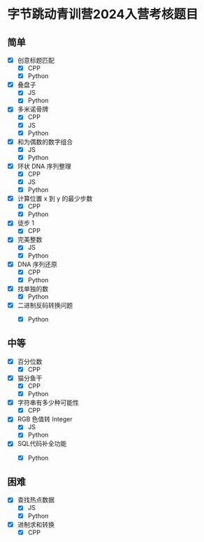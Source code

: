 # 字节跳动青训营2024入营考核题目

## 简单

- [x] 创意标题匹配
  - [x] CPP
  - [x] Python
- [x] 叠盘子
  - [x] JS
  - [x] Python
  
- [x] 多米诺骨牌
  - [x] CPP
  - [x] JS
  - [x] Python
- [x] 和为偶数的数字组合
  - [x] JS
  - [x] Python
- [x] 环状 DNA 序列整理
  - [x] CPP
  - [x] JS
  - [x] Python
- [x] 计算位置 x 到 y 的最少步数
  - [x] CPP
  - [x] Python
- [x] 徒步 1
  - [x] CPP
- [x] 完美整数
  - [x] JS
  - [x] Python
- [x] DNA 序列还原
  - [x] CPP
  - [x] Python
- [x] 找单独的数
  - [x] Python
- [x] 二进制反码转换问题
  - [x] Python





## 中等

- [x] 百分位数
  - [x] CPP
- [x] 猫分鱼干
  - [x] CPP
  - [x] Python
- [x] 字符串有多少种可能性
  - [x] CPP
- [x] RGB 色值转 Integer
  - [x] JS
  - [x] Python
- [x] SQL代码补全功能
  - [x] Python


## 困难

- [x] 查找热点数据
  - [x] JS
  - [x] Python
- [x] 进制求和转换
  - [x]  CPP